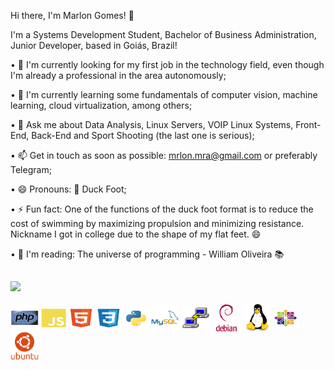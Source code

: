 Hi there, I'm Marlon Gomes! 👋

I'm a Systems Development Student, Bachelor of Business Administration, Junior Developer, based in Goiás, Brazil!

• 🔭 I'm currently looking for my first job in the technology field, even though I'm already a professional in the area autonomously;

• 🌱 I'm currently learning some fundamentals of computer vision, machine learning, cloud virtualization, among others;

• 💬 Ask me about Data Analysis, Linux Servers, VOIP Linux Systems, Front-End, Back-End and Sport Shooting (the last one is serious);

• 📫 Get in touch as soon as possible: mrlon.mra@gmail.com or preferably Telegram;

• 😄 Pronouns: 🦆 Duck Foot;

• ⚡ Fun fact: One of the functions of the duck foot format is to reduce the cost of swimming by maximizing propulsion and minimizing resistance. Nickname I got in college due to the shape of my flat feet. 😄

• 📔 I'm reading: The universe of programming - William Oliveira 📚

## 

<div>
  <a href="https://github.com/mrlonmra">
  <img height="180em" src="https://github-readme-stats.vercel.app/api?username=mrlonmra&amp;show_icons=true&amp;theme=dark&amp;include_all_commits=true&amp;count_private=true"/>  
</div>
 
<div dir="auto"><br>
  <a target="_blank" rel="noopener noreferrer nofollow" href="https://github.com/devicons/devicon/blob/master/icons/php/php-original.svg"><img align="center" alt="Rafa-Js" height="45" width="45" src="https://github.com/devicons/devicon/blob/master/icons/php/php-original.svg" style="max-width: 100%;"></a>
  <a target="_blank" rel="noopener noreferrer nofollow" href="https://raw.githubusercontent.com/devicons/devicon/master/icons/javascript/javascript-plain.svg"><img align="center" alt="Rafa-Js" height="30" width="40" src="https://raw.githubusercontent.com/devicons/devicon/master/icons/javascript/javascript-plain.svg" style="max-width: 100%;"></a>
  <a target="_blank" rel="noopener noreferrer nofollow" href="https://raw.githubusercontent.com/devicons/devicon/master/icons/html5/html5-original.svg"><img align="center" alt="Rafa-HTML" height="30" width="40" src="https://raw.githubusercontent.com/devicons/devicon/master/icons/html5/html5-original.svg" style="max-width: 100%;"></a>
  <a target="_blank" rel="noopener noreferrer nofollow" href="https://raw.githubusercontent.com/devicons/devicon/master/icons/css3/css3-original.svg"><img align="center" alt="Rafa-CSS" height="30" width="40" src="https://raw.githubusercontent.com/devicons/devicon/master/icons/css3/css3-original.svg" style="max-width: 100%;"></a>
  <a target="_blank" rel="noopener noreferrer nofollow" href="https://raw.githubusercontent.com/devicons/devicon/master/icons/python/python-original.svg"><img align="center" alt="Rafa-Python" height="30" width="40" src="https://raw.githubusercontent.com/devicons/devicon/master/icons/python/python-original.svg" style="max-width: 100%;"></a>
    <a target="_blank" rel="noopener noreferrer nofollow" href="https://raw.githubusercontent.com/devicons/devicon/master/icons/mysql/mysql-original-wordmark.svg"><img align="center" alt="Rafa-Python" height="45" width="45" src="https://raw.githubusercontent.com/devicons/devicon/master/icons/mysql/mysql-original-wordmark.svg" style="max-width: 100%;"></a>
      <a target="_blank" rel="noopener noreferrer nofollow" href="https://raw.githubusercontent.com/devicons/devicon/master/icons/putty/putty-original.svg"><img align="center" alt="Rafa-Python" height="35" width="45" src="https://raw.githubusercontent.com/devicons/devicon/master/icons/putty/putty-original.svg" style="max-width: 100%;"></a>
  <a target="_blank" rel="noopener noreferrer nofollow" href="https://raw.githubusercontent.com/devicons/devicon/master/icons/debian/debian-plain-wordmark.svg"><img align="center" alt="Rafa-Csharp" height="45" width="45" src="https://raw.githubusercontent.com/devicons/devicon/master/icons/debian/debian-plain-wordmark.svg" style="max-width: 100%;"></a>
 <a target="_blank" rel="noopener noreferrer nofollow" href="https://raw.githubusercontent.com/devicons/devicon/master/icons/linux/linux-original.svg"><img align="center" alt="Rafa-Csharp" height="45" width="45" src="https://raw.githubusercontent.com/devicons/devicon/master/icons/linux/linux-original.svg" style="max-width: 100%;"></a>
<a target="_blank" rel="noopener noreferrer nofollow" href="https://raw.githubusercontent.com/devicons/devicon/master/icons/centos/centos-original.svg"><img align="center" alt="Rafa-React" height="30" width="40" src="https://raw.githubusercontent.com/devicons/devicon/master/icons/centos/centos-original.svg" style="max-width: 100%;"></a>
<a target="_blank" rel="noopener noreferrer nofollow" href="https://raw.githubusercontent.com/devicons/devicon/master/icons/ubuntu/ubuntu-plain-wordmark.svg"><img align="center" alt="Rafa-React" height="45" width="45" src="https://raw.githubusercontent.com/devicons/devicon/master/icons/ubuntu/ubuntu-plain-wordmark.svg" style="max-width: 100%;"></a>  

  
  </div>

## 
